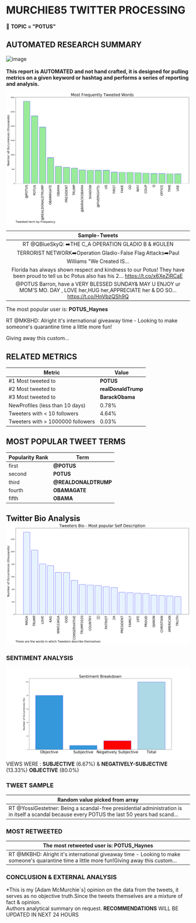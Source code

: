 # MURCHIE85 TWITTER PROCESSING 
&#x1F34E; **TOPIC = "POTUS"**

## AUTOMATED RESEARCH SUMMARY

![image](https://marketingplatform.google.com/about/static/images/gmp/analytics-smb-benefit.jpg)
<br></br>
<b> This report is AUTOMATED and not hand crafted, it is designed for pulling metrics on a given keyword or hashtag and performs a series of reporting and analysis.</b>



![image](TWEETS.png)



|                **Sample-Tweets**        |
| :-------------: |
| RT @QBlueSkyQ: ➡️THE C_A OPERATION GLADIO B &amp; #GULEN TERRORIST NETWORK➡️Operation Gladio-False Flag Attacks➡️Paul Williams "We Created IS… |
| Florida has always shown respect and kindness to our Potus! They have been proud to tell us bc Potus also has his 2… https://t.co/x6XeZlRCaE |
| @POTUS Barron, have a VERY BLESSED SUNDAY&amp; MAY U  ENJOY  ur MOM'S MO. DAY , LOVE her,HUG her,APPRECIATE her &amp; DO SO… https://t.co/HnVbzQSh9Q |

The most popular user is: **POTUS_Haynes**
<div class="alert alert-block alert-danger"> RT @MKBHD: Alright it's international giveaway time - Looking to make someone's quarantine time a little more fun!

Giving away this custom…</div>

## RELATED METRICS<br>
| Metric | Value |
| ------------- | ------------- |
| #1 Most tweeted to  | **POTUS** |
| #2 Most tweeted to  | **realDonaldTrump** |
| #3 Most tweeted to  | **BarackObama** |
| NewProfiles (less than 10 days) | 0.78%  |
| Tweeters with < 10 followers  | 4.64%|
| Tweeters with > 1000000 followers  | 0.03%  |



## MOST POPULAR TWEET TERMS 


| Popularity Rank  | Term |
| ------------- | ------------- |
| first  | **@POTUS**  |
| second  | **POTUS**  |
| third  | **@REALDONALDTRUMP** |
| fourth  | **OBAMAGATE**  |
| fifth  | **OBAMA**  |


## Twitter Bio Analysis![image](BIO.png)
### SENTIMENT ANALYSIS
![image](sentiment.png)
VIEWS WERE : **SUBJECTIVE**  (6.67%) & **NEGATIVELY-SUBJECTIVE** (13.33%) **OBJECTIVE** (80.0%)

### TWEET SAMPLE 
| Random value picked from array |
| ------------- |
|RT @YossiGestetner: Being a scandal-free presidential administration is in itself a scandal because every POTUS the last 50 years had scand… |

### MOST RETWEETED 

| The most retweeted user is: **POTUS_Haynes**  |
| ------------- |
| RT @MKBHD: Alright it's international giveaway time - Looking to make someone's quarantine time a little more fun!Giving away this custom… |

### CONCLUSION & EXTERNAL ANALYSIS

*This is my [Adam McMurchie`s] opinion on the data from the tweets, it serves as no objective truth.Since the tweets themselves are a mixture of fact & opinion.<br>
Authors analytical summary on request.
**RECOMMENDATIONS** WILL BE UPDATED IN NEXT  24 HOURS <br>
